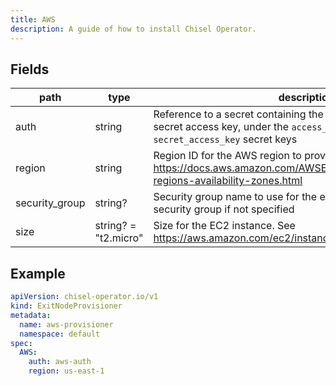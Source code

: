 ```yaml
---
title: AWS
description: A guide of how to install Chisel Operator.
---
```


## Fields

| path           | type                 | description                                                                                                                                               |
| -------------- | -------------------- | --------------------------------------------------------------------------------------------------------------------------------------------------------- |
| auth           | string               | Reference to a secret containing the AWS access key ID and secret access key, under the `access_key_id` and `secret_access_key` secret keys               |
| region         | string               | Region ID for the AWS region to provision the exit node in. See https://docs.aws.amazon.com/AWSEC2/latest/UserGuide/using-regions-availability-zones.html |
| security_group | string?              | Security group name to use for the exit node, uses the default security group if not specified                                                            |
| size           | string? = "t2.micro" | Size for the EC2 instance. See https://aws.amazon.com/ec2/instance-types/                                                                                 |

## Example

```yaml
apiVersion: chisel-operator.io/v1
kind: ExitNodeProvisioner
metadata:
  name: aws-provisioner
  namespace: default
spec:
  AWS:
    auth: aws-auth
    region: us-east-1
```
